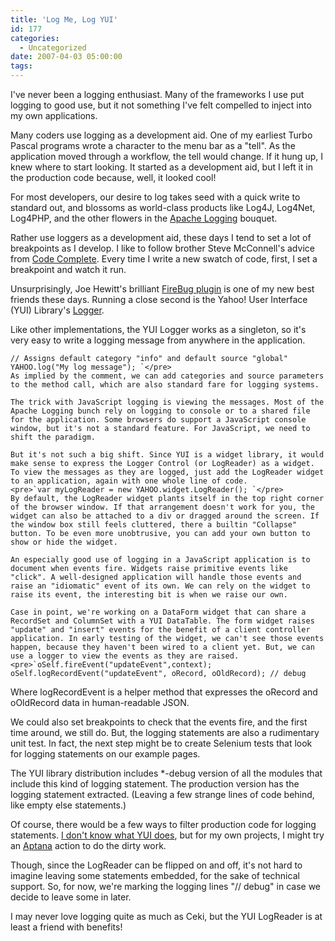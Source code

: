 ```yaml
---
title: 'Log Me, Log YUI'
id: 177
categories:
  - Uncategorized
date: 2007-04-03 05:00:00
tags:
---
```


I've never been a logging enthusiast. Many of the frameworks I use put logging to good use, but it not something I've felt compelled to inject into my own applications.

Many coders use logging as a development aid. One of my earliest Turbo Pascal programs wrote a character to the menu bar as a "tell". As the application moved through a workflow, the tell would change. If it hung up, I knew where to start looking. It started as a development aid, but I left it in the production code because, well, it looked cool!

For most developers, our desire to log takes seed with a quick write to standard out, and blossoms as world-class products like Log4J, Log4Net, Log4PHP, and the other flowers in the [Apache Logging](http://logging.apache.org/) bouquet.

Rather use loggers as a development aid, these days I tend to set a lot of breakpoints as I develop. I like to follow brother Steve McConnell's advice from [Code Complete](http://www.amazon.com/exec/obidos/tg/detail/-/0735619670/husteddotcom-20). Every time I write a new swatch of code, first, I set a breakpoint and watch it run.

Unsurprisingly, Joe Hewitt's brilliant [FireBug plugin](https://addons.mozilla.org/en-US/firefox/addon/1843) is one of my new best friends these days. Running a close second is the Yahoo! User Interface (YUI) Library's [Logger](http://developer.yahoo.com/yui/logger/).

Like other implementations, the YUI Logger works as a singleton, so it's very easy to write a logging message from anywhere in the application.

    // Assigns default category "info" and default source "global"
    YAHOO.log("My log message"); `</pre>
    As implied by the comment, we can add categories and source parameters to the method call, which are also standard fare for logging systems.

    The trick with JavaScript logging is viewing the messages. Most of the Apache Logging bunch rely on logging to console or to a shared file for the application. Some browsers do support a JavaScript console window, but it's not a standard feature. For JavaScript, we need to shift the paradigm.

    But it's not such a big shift. Since YUI is a widget library, it would make sense to express the Logger Control (or LogReader) as a widget. To view the messages as they are logged, just add the LogReader widget to an application, again with one whole line of code.
    <pre>`var myLogReader = new YAHOO.widget.LogReader(); `</pre>
    By default, the LogReader widget plants itself in the top right corner of the browser window. If that arrangement doesn't work for you, the widget can also be attached to a div or dragged around the screen. If the window box still feels cluttered, there a builtin "Collapse" button. To be even more unobtrusive, you can add your own button to show or hide the widget.

    An especially good use of logging in a JavaScript application is to document when events fire. Widgets raise primitive events like "click". A well-designed application will handle those events and raise an "idiomatic" event of its own. We can rely on the widget to raise its event, the interesting bit is when we raise our own.

    Case in point, we're working on a DataForm widget that can share a RecordSet and ColumnSet with a YUI DataTable. The form widget raises "update" and "insert" events for the benefit of a client controller application. In early testing of the widget, we can't see those events happen, because they haven't been wired to a client yet. But, we can use a logger to view the events as they are raised.
    <pre>`oSelf.fireEvent("updateEvent",context);
    oSelf.logRecordEvent("updateEvent", oRecord, oOldRecord); // debug

Where logRecordEvent is a helper method that expresses the oRecord and oOldRecord data in human-readable JSON.

We could also set breakpoints to check that the events fire, and the first time around, we still do. But, the logging statements are also a rudimentary unit test. In fact, the next step might be to create Selenium tests that look for logging statements on our example pages.

The YUI library distribution includes *-debug version of all the modules that include this kind of logging statement. The production version has the logging statement extracted. (Leaving a few strange lines of code behind, like empty else statements.)

Of course, there would be a few ways to filter production code for logging statements. [I don't know what YUI does](http://tech.groups.yahoo.com/group/ydn-javascript/message/11598), but for my own projects, I might try an [Aptana](http://jroller.com/page/TedHusted?entry=aptana) action to do the dirty work.

Though, since the LogReader can be flipped on and off, it's not hard to imagine leaving some statements embedded, for the sake of technical support. So, for now, we're marking the logging lines "// debug" in case we decide to leave some in later.

I may never love logging quite as much as Ceki, but the YUI LogReader is at least a friend with benefits!